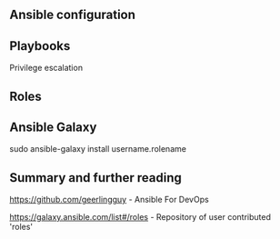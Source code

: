 ## Ansible configuration

## Playbooks

   Privilege escalation

## Roles

## Ansible Galaxy

   sudo ansible-galaxy install username.rolename

## Summary and further reading

   https://github.com/geerlingguy - Ansible For DevOps

   https://galaxy.ansible.com/list#/roles - Repository of user contributed 'roles'
